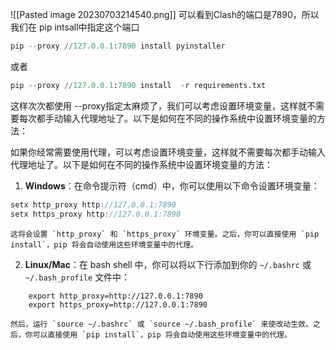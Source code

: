 ![[Pasted image 20230703214540.png]]
可以看到Clash的端口是7890，所以我们在 pip intsall中指定这个端口

```python
pip --proxy //127.0.0.1:7890 install pyinstaller
```
或者

```python
pip --proxy //127.0.0.1:7890 install  -r requirements.txt
```


这样次次都使用 --proxy指定太麻烦了，我们可以考虑设置环境变量，这样就不需要每次都手动输入代理地址了。以下是如何在不同的操作系统中设置环境变量的方法：
  
如果你经常需要使用代理，可以考虑设置环境变量，这样就不需要每次都手动输入代理地址了。以下是如何在不同的操作系统中设置环境变量的方法：

1. **Windows**：在命令提示符（cmd）中，你可以使用以下命令设置环境变量：
    
```c
setx http_proxy http://127.0.0.1:7890
setx https_proxy http://127.0.0.1:7890
```
    这将会设置 `http_proxy` 和 `https_proxy` 环境变量。之后，你可以直接使用 `pip install`，pip 将会自动使用这些环境变量中的代理。
    
2. **Linux/Mac**：在 bash shell 中，你可以将以下行添加到你的 `~/.bashrc` 或 `~/.bash_profile` 文件中：

```shell
    export http_proxy=http://127.0.0.1:7890 
    export https_proxy=http://127.0.0.1:7890
```
    然后，运行 `source ~/.bashrc` 或 `source ~/.bash_profile` 来使改动生效。之后，你可以直接使用 `pip install`，pip 将会自动使用这些环境变量中的代理。







